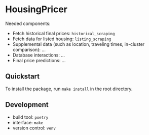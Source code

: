 # HousingPricer

Needed components:
* Fetch historical final prices: `historical_scraping`
* Fetch data for listed housing: `listing_scraping`
* Supplemental data (such as location, traveling times, in-cluster comparison): ...
* Database interactions: ...
* Final price predictions: ...

## Quickstart
To install the package, run `make install` in the root directory.

## Development
* build tool: `poetry`
* interface: `make`
* version control: `venv`
